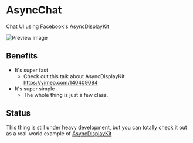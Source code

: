 # AsyncChat
Chat UI using Facebook's [AsyncDisplayKit](http://asyncdisplaykit.org)

![Preview image](http://s12.postimg.org/f9mdzakjh/i_Phone_6_Black.jpg)

## Benefits
- It's super fast
  - Check out this talk about AsyncDisplayKit https://vimeo.com/140409084
- It's super simple
  - The whole thing is just a few class. 
  
## Status
This thing is still under heavy development, but you can totally check it out as a real-world example of [AsyncDisplayKit](http://asyncdisplaykit.org)
